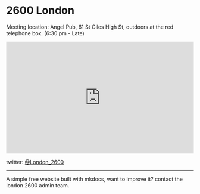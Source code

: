 # 2600 London

Meeting location: Angel Pub, 61 St Giles High St, outdoors at the red telephone box. (6:30 pm - Late)
<iframe src="https://www.google.com/maps/embed?pb=!1m18!1m12!1m3!1d155.1797413517014!2d-0.1279226892665699!3d51.51549342377666!2m3!1f0!2f0!3f0!3m2!1i1024!2i768!4f13.1!3m3!1m2!1s0x48761b32c825f9c9%3A0x39d14b659fcc49ac!2sThe%20Angel!5e0!3m2!1sen!2suk!4v1745487837695!5m2!1sen!2suk" width="100%" height="300" style="border:0;" allowfullscreen="" loading="lazy" referrerpolicy="no-referrer-when-downgrade"></iframe>

twitter: [@London_2600](https://www.twitter.com/London_2600) 

----

A simple free website built with mkdocs,
want to improve it? contact the london 2600 admin team.
